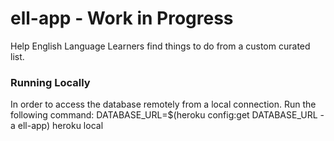 # ell-app - Work in Progress
Help English Language Learners find things to do from a custom curated list. 

### Running Locally
In order to access the database remotely from a local connection. Run the following command:
	DATABASE_URL=$(heroku config:get DATABASE_URL -a ell-app) heroku local
